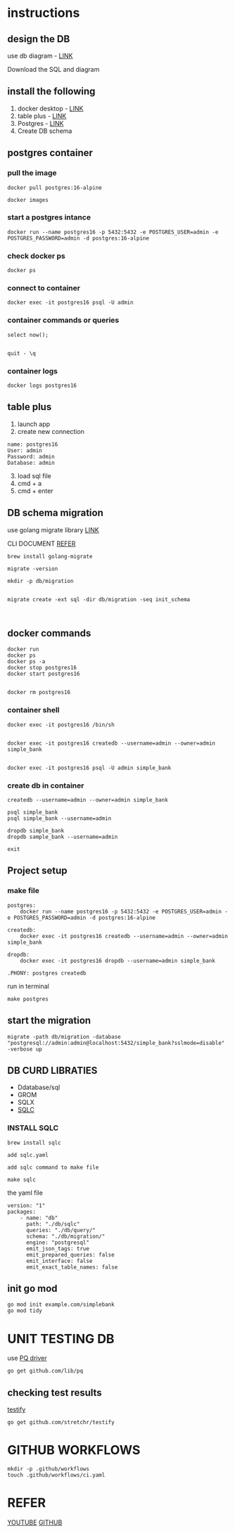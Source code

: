 # instructions

## design the DB

use db diagram - [LINK](https://dbdiagram.io/)

Download the SQL and diagram

## install the following

1. docker desktop - [LINK](https://hub.docker.com/)
2. table plus - [LINK](https://tableplus.com/)
3. Postgres - [LINK](https://hub.docker.com/_/postgres)
4. Create DB schema

## postgres container

### pull the image

```
docker pull postgres:16-alpine

docker images
```

### start a postgres intance

```
docker run --name postgres16 -p 5432:5432 -e POSTGRES_USER=admin -e POSTGRES_PASSWORD=admin -d postgres:16-alpine
```

### check docker ps

```
docker ps
```

### connect to container

```
docker exec -it postgres16 psql -U admin
```

### container commands or queries

```
select now();


quit - \q
```

### container logs

```
docker logs postgres16
```

## table plus

1. launch app
2. create new connection

```
name: postgres16
User: admin
Password: admin
Database: admin
```

3. load sql file
4. cmd + a
5. cmd + enter

## DB schema migration

use golang migrate library [LINK](https://github.com/golang-migrate/migrate)

CLI DOCUMENT [REFER](https://github.com/golang-migrate/migrate/tree/master/cmd/migrate)

```
brew install golang-migrate

migrate -version

mkdir -p db/migration


migrate create -ext sql -dir db/migration -seq init_schema



```

## docker commands

```
docker run
docker ps
docker ps -a
docker stop postgres16
docker start postgres16


docker rm postgres16
```

### container shell

```
docker exec -it postgres16 /bin/sh


docker exec -it postgres16 createdb --username=admin --owner=admin simple_bank


docker exec -it postgres16 psql -U admin simple_bank

```

### create db in container

```
createdb --username=admin --owner=admin simple_bank

psql simple_bank
psql simple_bank --username=admin

dropdb simple_bank
dropdb sample_bank --username=admin

exit
```

## Project setup

### make file

```
postgres:
	docker run --name postgres16 -p 5432:5432 -e POSTGRES_USER=admin -e POSTGRES_PASSWORD=admin -d postgres:16-alpine

createdb:
	docker exec -it postgres16 createdb --username=admin --owner=admin simple_bank

dropdb:
	docker exec -it postgres16 dropdb --username=admin simple_bank

.PHONY: postgres createdb
```

run in terminal

```
make postgres
```

## start the migration

```
migrate -path db/migration -database "postgresql://admin:admin@localhost:5432/simple_bank?sslmode=disable" -verbose up
```

## DB CURD LIBRATIES

-   Ddatabase/sql
-   GROM
-   SQLX
-   [SQLC](https://docs.sqlc.dev/en/latest/overview/install.html)

### INSTALL SQLC

```
brew install sqlc

add sqlc.yaml

add sqlc command to make file

make sqlc
```

the yaml file

```
version: "1"
packages:
    - name: "db"
      path: "./db/sqlc"
      queries: "./db/query/"
      schema: "./db/migration/"
      engine: "postgresql"
      emit_json_tags: true
      emit_prepared_queries: false
      emit_interface: false
      emit_exact_table_names: false
```

## init go mod

```
go mod init example.com/simplebank
go mod tidy
```

# UNIT TESTING DB

use [PQ driver](https://pkg.go.dev/github.com/lib/pq)

```
go get github.com/lib/pq
```

## checking test results

[testify](https://github.com/stretchr/testify)

```
go get github.com/stretchr/testify

```

# GITHUB WORKFLOWS

```
mkdir -p .github/workflows
touch .github/workflows/ci.yaml

```

# REFER

[YOUTUBE](https://www.youtube.com/watch?v=phHDfOHB2PU&list=PLy_6D98if3ULEtXtNSY_2qN21VCKgoQAE&index=6)
[GITHUB](https://github.com/techschool/simplebank)
